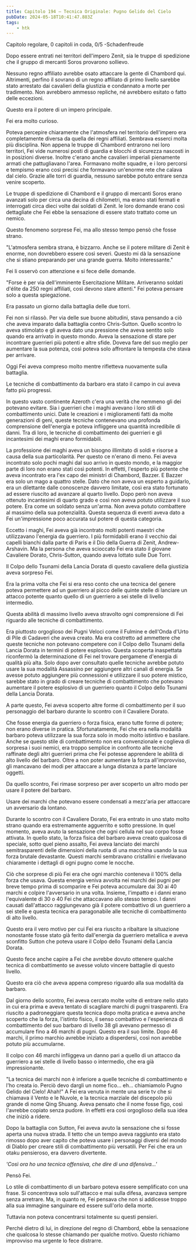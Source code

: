 ```yaml
---
title: Capitolo 194 – Tecnica Originale: Pugno Gelido del Cielo
pubDate: 2024-05-18T10:41:47.883Z
tags:
    - htk
---
```


Capitolo regolare,
0 capitoli in coda, 0/5
-Schadenfreude

Dopo essere entrati nei territori dell'impero Zenit, sia le truppe di spedizione che il gruppo di mercanti Soros provarono sollievo.

Nessuno regno affiliato avrebbe osato attaccare la gente di Chambord qui. Altrimenti, perfino il sovrano di un regno affiliato di primo livello sarebbe stato arrestato dai cavalieri della giustizia e condannato a morte per tradimento. Non avrebbero ammesso repliche, né avrebbero esitato o fatto delle eccezioni.

Questo era il potere di un impero principale.

Fei era molto curioso.

Poteva percepire chiaramente che l'atmosfera nel territorio dell'impero era completamente diversa da quella dei regni affiliati. Sembrava esserci molta più disciplina.
Non appena le truppe di Chambord entrarono nei loro territori, Fei vide numerosi posti di guardia e blocchi di sicurezza nascosti in in posizioni diverse. Inoltre c'erano anche cavalieri imperiali pienamente armati che pattugliavano l'area. Formavano molte squadre, e i loro percorsi e tempismo erano così precisi che formavano un'enorme rete che calava dal cielo. Grazie alle torri di guardia, nessuno sarebbe potuto entrare senza venire scoperto.

Le truppe di spedizione di Chambord e il gruppo di mercanti Soros erano avanzati solo per circa una decina di chilometri, ma erano stati fermati e interrogati circa dieci volte dai soldati di Zenit. le loro domande erano così dettagliate che Fei ebbe la sensazione di essere stato trattato come un nemico.

Questo fenomeno sorprese Fei, ma allo stesso tempo pensò che fosse strano.

"L'atmosfera sembra strana, è bizzarro. Anche se il potere militare di Zenit è enorme, non dovrebbero essere così severi. Questo mi dà la sensazione che si stiano preparando per una grande guerra. Molto interessante."

Fei li osservò con attenzione e si fece delle domande.

"Forse è per via dell'imminente Esercitazione Militare. Arriveranno soldati d'élite da 250 regni affiliati, così devono stare attenti." Fei poteva pensare solo a questa spiegazione.

Era passato un giorno dalla battaglia delle due torri.

Fei non si rilassò. Per via delle sue buone abitudini, stava pensando a ciò che aveva imparato dalla battaglia contro Chris-Sutton. Quello scontro lo aveva stimolato e gli aveva dato una pressione che aveva sentito solo quando era arrivato in questo mondo. Aveva la sensazione di stare per incontrare guerrieri più potenti e altre sfide. Doveva fare del suo meglio per aumentare la sua potenza, così poteva solo affrontare la tempesta che stava per arrivare.

Oggi Fei aveva compreso molto mentre rifletteva nuovamente sulla battaglia.

Le tecniche di combattimento da barbaro era stato il campo in cui aveva fatto più progressi.

In questo vasto continente Azeroth c'era una verità che nemmeno gli dei potevano evitare. Sia i guerrieri che i maghi avevano i loro stili di combattimento unici. Date le creazioni e i miglioramenti fatti da molte generazioni di geni, queste tecniche contenevano una profonda comprensione dell'energia e poteva infliggere una quantità incredibile di danni. Tra di loro, le tecniche di combattimento dei guerrieri e gli incantesimi dei maghi erano formidabili.

La professione dei maghi aveva un bisogno illimitato di soldi e risorse a causa della sua particolarità. Per questo ce n'erano di meno. Fei aveva incontrato solo pochi maghi dal suo arrivo in questo mondo, e la maggior parte di loro non erano stati così potenti. In effetti, l'esperto più potente che aveva incontrato era l'ex capo dei ministri di Chambord, Bazzer.
E Bazzer era solo un mago a quattro stelle. Dato che non aveva un esperto a guidarlo, era un dilettante dalle conoscenze davvero limitate, così era stato fortunato ad essere riuscito ad avanzare al quarto livello. Dopo però non aveva ottenuto incantesimi di quarto grado e così non aveva potuto utilizzare il suo potere. Era come un soldato senza un'arma.
Non aveva potuto combattere al massimo della sua potenzialità. Questa sequenza di eventi aveva dato a Fei un'impressione poco accurata sul potere di questa categoria.

Eccetto i maghi, Fei aveva già incontrato molti potenti maestri che utilizzavano l'energia da guerriero. I più formidabili erano il vecchio dai capelli bianchi dalla parte di Paris e il Dio della Guerra di Zenit, Andrew-Arshavin. Ma la persona che aveva scioccato Fei era stato il giovane Cavaliere Dorato, Chris-Sutton, quando aveva lottato sulle Due Torri.

Il Colpo dello Tsunami della Lancia Dorata di questo cavaliere della giustizia aveva sorpreso Fei.

Era la prima volta che Fei si era reso conto che una tecnica del genere poteva permettere ad un guerriero al picco delle quinte stelle di lanciare un attacco potente quanto quello di un guerriero a sei stelle di livello intermedio.

Questa abilità di massimo livello aveva stravolto ogni comprensione di Fei riguardo alle tecniche di combattimento.

Era piuttosto orgoglioso dei Pugni Veloci come il Fulmine e dell'Onda d'Urto di Pile di Cadaveri che aveva creato. Ma era costretto ad ammettere che queste tecniche non potevano competere con il Colpo dello Tsunami della Lancia Dorata in termini di potere esplosivo.
Questa scoperta inaspettata riconfermò la determinazione di Fei nel trovare pergamene d'energia di qualità più alta. Solo dopo aver consultato quelle tecniche avrebbe potuto usare la sua modalità Assassino per aggiungere altri canali di energia.
Se avesse potuto aggiungere più connessioni e utilizzare il suo potere mistico, sarebbe stato in grado di creare tecniche di combattimento che potevano aumentare il potere esplosivo di un guerriero quanto il Colpo dello Tsunami della Lancia Dorata.

A parte questo, Fei aveva scoperto altre forme di combattimento per il suo personaggio del barbaro durante lo scontro con il Cavaliere Dorato.

Che fosse energia da guerriero o forza fisica, erano tutte forme di potere; non erano diverse in pratica. Sfortunatamente, Fei che era nella modalità barbaro poteva utilizzare la sua forza solo in modo molto istintivo e basilare. Anche se questo stile di combattimento non era convenzionale e coglieva di sorpresa i suoi nemici, era troppo semplice in confronto alle tecniche raffinate degli altri guerrieri prima che Fei potesse apprendere le abilità di alto livello del barbaro.
Oltre a non poter aumentare la forza all'improvviso, gli mancavano dei modi per attaccare a lunga distanza a parte lanciare oggetti.

Da quello scontro, Fei rimase sorpreso per aver scoperto un altro modo per usare il potere del barbaro.

Usare dei marchi che potevano essere condensati a mezz'aria per attaccare un avversario da lontano.

Durante lo scontro con il Cavaliere Dorato, Fei era entrato in uno stato molto strano quando era estremamente agguerrito e sotto pressione. In quel momento, aveva avuto la sensazione che ogni cellula nel suo corpo fosse attivata. In quello stato, la forza fisica del barbaro aveva creato qualcosa di speciale, sotto quel pieno assalto, Fei aveva lanciato dei marchi semitrasparenti delle dimensioni della ruota di una macchina usando la sua forza brutale devastante.
Questi marchi sembravano cristallini e rivelavano chiaramente i dettagli di ogni pugno come le nocche.

Ciò che sorprese di più Fei era che ogni marchio conteneva il 100% della forza che usava. Questa energia veniva avvolta nei marchi dei pugni per breve tempo prima di scomparire e Fei poteva accumulare dai 30 ai 40 marchi e colpire l'avversario in una volta. Insieme, l'impatto e i danni erano l'equivalente di 30 o 40 Fei che attaccavano allo stesso tempo.
I danni causati dall'attacco raggiungevano già il potere combattivo di un guerriero a sei stelle e questa tecnica era paragonabile alle tecniche di combattimento di alto livello.

Questo era il vero motivo per cui Fei era riuscito a ribaltare la situazione nonostante fosse stato già ferito dall'energia da guerriero metallica e aveva sconfitto Sutton che poteva usare il Colpo dello Tsunami della Lancia Dorata.

Questo fece anche capire a Fei che avrebbe dovuto ottenere qualche tecnica di combattimento se avesse voluto vincere battaglie di questo livello.

Questo era ciò che aveva appena compreso riguardo alla sua modalità da barbaro.

Dal giorno dello scontro, Fei aveva cercato molte volte di entrare nello stato in cui era prima e aveva tentato di scagliare marchi di pugni trasparenti. Era riuscito a padroneggiare questa tecnica dopo molta pratica e aveva anche scoperto che la forza, l'istinto fisico, il senso combattivo e l'esperienza di combattimento del suo barbaro di livello 38 gli avevano permesso di accumulare fino a 46 marchi di pugni. Questo era il suo limite. Dopo 46 marchi, il primo marchio avrebbe iniziato a disperdersi, così non avrebbe potuto più accumularne.

Il colpo con 46 marchi infliggeva un danno pari a quello di un attacco da guerriero a sei stelle di livello basso o intermedio, che era già impressionante.

"La tecnica dei marchi non è inferiore a quelle tecniche di combattimento e l'ho creata io. Perciò devo dargli un nome fico... eh... chiamiamolo Pugno Gelido del Cielo! Ahah!" A Fei era venuta in mente una serie tv che si chiamava il Vento e le Nuvole, e la tecnica marziale del discepolo più grande di nome Qing Shuang. Aveva pensato che il nome fosse figo, così l'avrebbe copiato senza pudore. In effetti era così orgoglioso della sua idea che iniziò a ridere.

Dopo la battaglia con Sutton, Fei aveva avuto la sensazione che si fosse aperta una nuova strada. Il tetto che un tempo aveva raggiunto era stato rimosso dopo aver capito che poteva usare i personaggi diversi del mondo di Diablo per creare stili di combattimento più versatili. Per Fei che era un otaku pensieroso, era davvero divertente.

<em>'Così ora ho una tecnica offensiva, che dire di una difensiva...'</em>

Pensò Fei.

Lo stile di combattimento di un barbaro poteva essere semplificato con una frase. Si concentrava solo sull'attacco e mai sulla difesa, avanzava sempre senza arretrare. Ma, in quanto re, Fei pensava che non si addicesse troppo alla sua immagine sanguinare ed essere sull'orlo della morte.

Tuttavia non poteva concentrarsi totalmente su questi pensieri.

Perché dietro di lui, in direzione del regno di Chambord, ebbe la sensazione che qualcosa lo stesse chiamando per qualche motivo. Questo richiamo improvviso ma urgente lo fece distrarre.



